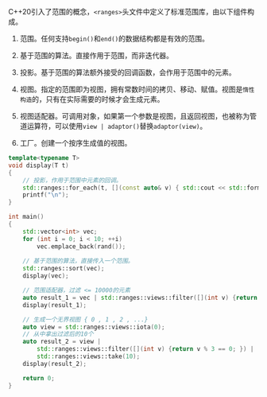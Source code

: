 C++20引入了范围的概念，`<ranges>`头文件中定义了标准范围库，由以下组件构成。

1. 范围。任何支持`begin()`和`end()`的数据结构都是有效的范围。

2. 基于范围的算法。直接作用于范围，而非迭代器。

3. 投影。基于范围的算法额外接受的回调函数，会作用于范围中的元素。

4. 视图。指定的范围即为视图，拥有常数时间的拷贝、移动、赋值。视图是`惰性构造`的，只有在实际需要的时候才会生成元素。

5. 视图适配器。可调用对象，如果第一个参数是视图，且返回视图，也被称为管道运算符，可以使用`view | adaptor()`替换`adaptor(view)`。  

6. 工厂。创建一个按序生成值的视图。

```cpp
template<typename T>
void display(T t)
{
	// 投影，作用于范围中元素的回调。
	std::ranges::for_each(t, [](const auto& v) { std::cout << std::format("|{:<7}|  ", v); });
	printf("\n");
}

int main()
{
	std::vector<int> vec;
	for (int i = 0; i < 10; ++i)
		vec.emplace_back(rand());
    
	// 基于范围的算法，直接传入一个范围。
	std::ranges::sort(vec);
	display(vec);

	// 范围适配器，过滤 <= 10000的元素
	auto result_1 = vec | std::ranges::views::filter([](int v) {return v >= 10000; });
	display(result_1);

	// 生成一个无界视图 { 0 , 1 , 2 , ...}
	auto view = std::ranges::views::iota(0);
	// 从中拿出过滤后的10个
	auto result_2 = view |
		std::ranges::views::filter([](int v) {return v % 3 == 0; }) |
		std::ranges::views::take(10);
	display(result_2);

	return 0;
}
```